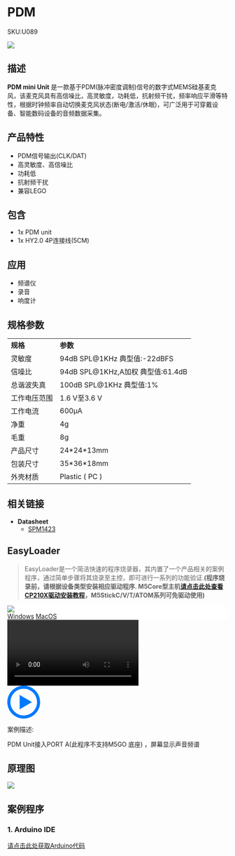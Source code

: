 # PDM

<el-tag effect="plain">SKU:U089</el-tag>

<div class="product_pic"><img src="assets/img/product_pics/unit/pdm/pdm_mini_unit.webp"></div>

## 描述

**PDM mini Unit** 是一款基于PDM(脉冲密度调制)信号的数字式MEMS硅基麦克风，该麦克风具有高信噪比，高灵敏度，功耗低，抗射频干扰，频率响应平滑等特性，根据时钟频率自动切换麦克风状态(断电/激活/休眠)，可广泛用于可穿戴设备、智能数码设备的音频数据采集。

## 产品特性

- PDM信号输出(CLK/DAT)
- 高灵敏度、高信噪比
- 功耗低
- 抗射频干扰
- 兼容LEGO

## 包含

- 1x PDM unit
- 1x HY2.0 4P连接线(5CM)

## 应用

- 频谱仪
- 录音
- 响度计


## 规格参数

<table>
    <tr style="font-weight:bold">
        <td>规格</td>
        <td>参数</td>
    </tr>
    <tr>
        <td>灵敏度</td>
        <td>94dB SPL@1KHz 典型值:-22dBFS</td>
    </tr>
    <tr>
        <td>信噪比</td>
        <td>94dB SPL@1KHz,A加权 典型值:61.4dB</td>
    </tr>
    <tr>
        <td>总谐波失真</td>
        <td>100dB SPL@1KHz 典型值:1%</td>
    </tr>
    <tr>
        <td>工作电压范围</td>
        <td>1.6 V至3.6 V</td>
    </tr>
    <tr>
        <td>工作电流</td>
        <td>600µA</td>
    </tr>
    <tr>
      <td>净重</td>
      <td>4g</td>
   </tr>
      <tr>
      <td>毛重</td>
      <td>8g</td>
   </tr>
   <tr>
      <td>产品尺寸</td>
      <td>24*24*13mm</td>
   </tr>
   <tr>
      <td>包装尺寸</td>
      <td>35*36*18mm</td>
   </tr>
   <tr>
      <td>外壳材质</td>
      <td>Plastic ( PC )</td>
   </tr>
</table>


## 相关链接

-  **Datasheet** 
    - [SPM1423](https://m5stack.oss-cn-shenzhen.aliyuncs.com/resource/docs/datasheet/core/SPM1423HM4H-B_datasheet_en.pdf)

## EasyLoader

>EasyLoader是一个简洁快速的程序烧录器，其内置了一个产品相关的案例程序，通过简单步骤将其烧录至主控，即可进行一系列的功能验证.**(程序烧录前，请根据设备类型安装相应驱动程序. M5Core型主机[请点击此处查看CP210X驱动安装教程](zh_CN/arduino/arduino_development?id=安装串口驱动)，M5StickC/V/T/ATOM系列可免驱动使用)**

<div class="easyloader-box">
    <div style="background-color:white;">
        <div><img src="https://m5stack.oss-cn-shenzhen.aliyuncs.com/image/easyloader_intro.webp"></div>
        <div class="easyloader-btn">
            <a href="https://m5stack.oss-cn-shenzhen.aliyuncs.com/EasyLoader/Windows/UNIT/For%20M5Core/EasyLoader_PDM_Unit.exe">Windows</a>
            <a href="https://m5stack.oss-cn-shenzhen.aliyuncs.com/EasyLoader/MacOS/UNIT/EasyLoader_PDM_Unit_With_M5Core.dmg">MacOS</a>
        </div>
    </div>
    <div>
        <video id="example_video" controls>
            <source src="https://m5stack.oss-cn-shenzhen.aliyuncs.com/video/Product_example_video/Unit/PDM.mp4">
        </video>
        <div class="easyloader-mask">
        <a>
            <svg id="play-btn" t="1583228776634" class="icon" viewBox="0 0 1024 1024" version="1.1" xmlns="http://www.w3.org/2000/svg" p-id="4152" width="75" height="75"><path d="M512 0C229.216 0 0 229.216 0 512s229.216 512 512 512 512-229.216 512-512S794.784 0 512 0z m0 928C282.24 928 96 741.76 96 512S282.24 96 512 96s416 186.24 416 416-186.24 416-416 416zM384 288l384 224-384 224z" p-id="4153" fill="#007aff"></path></svg></a>
            <p>案例描述:</p>
            <p>PDM Unit接入PORT A(此程序不支持M5GO 底座) ，屏幕显示声音频谱</p>
        </div>
    </div>
</div>

## 原理图

<img src="assets/img/product_pics/unit/pdm/pdm_sch.webp">

## 案例程序

### 1. Arduino IDE

[请点击此处获取Arduino代码](https://github.com/m5stack/M5-ProductExampleCodes/tree/master/Unit/PDM)


<script>

   var purchase_link = 'https://m5stack.com/collections/m5-unit/products/pdm-microphone-unit-spm1423';

   anchor_search(purchase_link);
   scrollFunc();

</script>